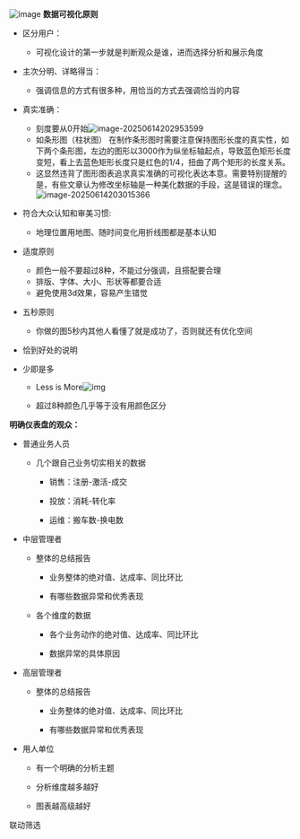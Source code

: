 ![image](https://github.com/user-attachments/assets/8fbd3f7b-9a7a-4a0f-88c1-df547e038382)
**数据可视化原则**

- 区分用户：

  - 可视化设计的第一步就是判断观众是谁，进而选择分析和展示角度

- 主次分明、详略得当：

  - 强调信息的方式有很多种，用恰当的方式去强调恰当的内容

- 真实准确：

  - 刻度要从0开始![image-20250614202953599](C:\Users\Administrator\AppData\Roaming\Typora\typora-user-images\image-20250614202953599.png)
  - 如条形图（柱状图） 在制作条形图时需要注意保持图形长度的真实性，如下两个条形图，左边的图形以3000作为纵坐标轴起点，导致蓝色矩形长度变短，看上去蓝色矩形长度只是红色的1/4，扭曲了两个矩形的长度关系。
  - 这显然违背了图形图表追求真实准确的可视化表达本意。需要特别提醒的是，有些文章认为修改坐标轴是一种美化数据的手段，这是错误的理念。![image-20250614203015366](C:\Users\Administrator\AppData\Roaming\Typora\typora-user-images\image-20250614203015366.png)

- 符合大众认知和审美习惯:

  - 地理位置用地图、随时间变化用折线图都是基本认知

- 适度原则

  - 颜色一般不要超过8种，不能过分强调，且搭配要合理
  - 排版、字体、大小、形状等都要合适
  - 避免使用3d效果，容易产生错觉

- 五秒原则

  - 你做的图5秒内其他人看懂了就是成功了，否则就还有优化空间

- 恰到好处的说明

- 少即是多

  - Less is More![img](https://api2.mubu.com/v3/document_image/d25563da-0a4f-4cd3-a5ec-bfa665b500b6-1105051.jpg)

  - 超过8种颜色几乎等于没有用颜色区分







**明确仪表盘的观众：**

- 普通业务人员

  - 几个跟自己业务切实相关的数据

    - 销售：注册-激活-成交

    - 投放：消耗-转化率

    - 运维：搬车数-换电数

- 中层管理者

  - 整体的总结报告

    - 业务整体的绝对值、达成率、同比环比

    - 有哪些数据异常和优秀表现

  - 各个维度的数据

    - 各个业务动作的绝对值、达成率、同比环比

    - 数据异常的具体原因

- 高层管理者

  - 整体的总结报告

    - 业务整体的绝对值、达成率、同比环比

    - 有哪些数据异常和优秀表现

- 用人单位

  - 有一个明确的分析主题

  - 分析维度越多越好

  - 图表越高级越好



联动筛选

